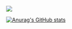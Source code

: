 ![](https://imgur.com/urqJ74Z)






[![Anurag's GitHub stats](https://github-readme-stats.vercel.app/api?username=Lautaro-Torres)](https://github.com/anuraghazra/github-readme-stats)
